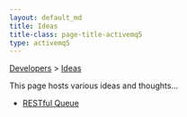 ```yaml
---
layout: default_md
title: Ideas 
title-class: page-title-activemq5
type: activemq5
---
```


[Developers](developers) > [Ideas](ideas)


This page hosts various ideas and thoughts...

*   [RESTful Queue](restful-queue)

